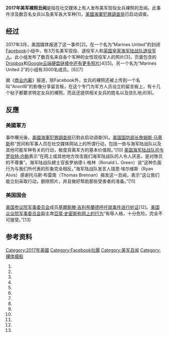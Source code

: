 **2017年美军裸照丑闻**是指在社交媒体上有人发布美军现役女兵裸照的丑闻。此事件涉及数百名女兵以及美军各大军种\[1\]，[美國海軍犯罪調查局](../Page/美國海軍犯罪調查局.md "wikilink")已启动调查。

## 经过

2017年3月，美国媒体报道了这一事件\[2\]。在一个名为“Marines United”的封闭[Facebook](../Page/Facebook.md "wikilink")小组中，有3万名美军现役、退役军人和[英国皇家海军陆战队退役军人](https://zh.wikipedia.org/wiki/英国皇家海军陆战队 "wikilink")。此小组发布了数百名来自各个军种的女性现役军人的照片\[3\]，页面包含的[Dropbox](../Page/Dropbox.md "wikilink")和[Google云端硬盘链接中还有更多照片](https://zh.wikipedia.org/wiki/Google_Drive "wikilink")\[4\]\[5\]。另一个名为“Marines United 2”的小组有3000名成员。\[6\]\[7\]

据《[商业内幕](../Page/商业内幕.md "wikilink")》报道，除Facebook外，女兵的裸照还被上传到一个名叫“AnonIB”的影像分享留言板，在这个专门为军方人员设立的留言板上，有十几个帖子都要求特定女兵的裸照，而且还提供相关女兵的姓名以及驻扎地点\[8\]。

## 反應

### 美國軍方

事件曝光後，[美國海軍犯罪調查局](../Page/美國海軍犯罪調查局.md "wikilink")已對此启动调查\[9\]。[美国国防部长](../Page/美国国防部长.md "wikilink")[詹姆斯·马蒂斯](../Page/詹姆斯·马蒂斯.md "wikilink")称“民间和军事人员在社交媒体网站上的所谓行动，包括一些与海军陆战队以及其他可能军种有关的行动，极度背离军方的基本价值观。”\[10\] [美国海军陆战队司令](../Page/美国海军陆战队司令.md "wikilink")[罗伯特·内勒](../Page/罗伯特·内勒.md "wikilink")表示“在网上或其他地方攻击我们海军陆战队的人令人厌恶，是对隊员的不尊重”。海军陆战队總士官長罗纳德·L·格林（Ronald L. Green）说“这种负面行为与我们所代表的形象完全相反。”海军陆战队发言人瑞恩·埃尔维斯（Ryan Alvis）感谢托马斯·布雷南（Thomas Brennan）揭发这一丑闻，表示“这让我们能立刻采取行动，删除照片，并且做好帮助那些受害者的准备。”\[11\]

### 美国国会

[美国参议院军事委员会](../Page/美国参议院军事委员会.md "wikilink")成员[基爾斯滕·吉利布蘭德呼吁就事件进行听证](https://zh.wikipedia.org/wiki/基爾斯滕·吉利布蘭德 "wikilink")\[12\]。[美国众议院军事委员会](../Page/美国众议院军事委员会.md "wikilink")副主席[亞當·史密斯称网上的行为](../Page/亞當·史密斯_\(政治家\).md "wikilink")“有辱人格，十分危险，完全不可接受。”\[13\]

## 参考资料

[Category:2017年美國](https://zh.wikipedia.org/wiki/Category:2017年美國 "wikilink") [Category:Facebook社團](https://zh.wikipedia.org/wiki/Category:Facebook社團 "wikilink") [Category:美军丑闻](https://zh.wikipedia.org/wiki/Category:美军丑闻 "wikilink") [Category:裸体摄影](https://zh.wikipedia.org/wiki/Category:裸体摄影 "wikilink")

1.
2.
3.
4.
5.
6.
7.
8.
9.
10.
11.
12.
13.
